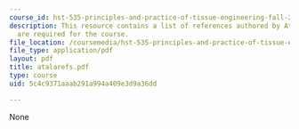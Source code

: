```yaml
---
course_id: hst-535-principles-and-practice-of-tissue-engineering-fall-2004
description: This resource contains a list of references authored by Atala, which
  are required for the course.
file_location: /coursemedia/hst-535-principles-and-practice-of-tissue-engineering-fall-2004/5c4c9371aaab291a994a409e3d9a36dd_atalarefs.pdf
file_type: application/pdf
layout: pdf
title: atalarefs.pdf
type: course
uid: 5c4c9371aaab291a994a409e3d9a36dd

---
```

None